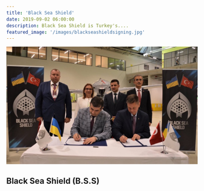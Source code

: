 ```yaml
---
title: 'Black Sea Shield'
date: 2019-09-02 06:00:00
description: Black Sea Shield is Turkey's....
featured_image: '/images/blackseashieldsigning.jpg'
---
```


![](/images/blackseashieldsigning.jpg)

## Black Sea Shield (B.S.S)
